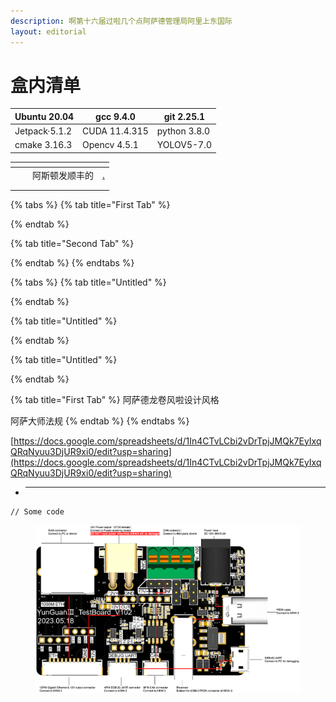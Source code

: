 ```yaml
---
description: 啊第十六届过啦几个点阿萨德管理局阿里上东国际
layout: editorial
---
```


# 盒内清单

| Ubuntu 20.04  | gcc 9.4.0     | git 2.25.1   |
| ------------- | ------------- | ------------ |
| Jetpack·5.1.2 | CUDA 11.4.315 | python 3.8.0 |
| cmake 3.16.3  | Opencv 4.5.1  | YOLOV5-7.0   |

<table data-view="cards"><thead><tr><th></th><th></th><th></th><th data-hidden data-card-target data-type="content-ref"></th></tr></thead><tbody><tr><td></td><td></td><td>阿斯顿发顺丰的</td><td><a href="./">.</a></td></tr><tr><td></td><td></td><td></td><td></td></tr><tr><td></td><td></td><td></td><td></td></tr></tbody></table>

{% tabs %}
{% tab title="First Tab" %}

{% endtab %}

{% tab title="Second Tab" %}

{% endtab %}
{% endtabs %}

{% tabs %}
{% tab title="Untitled" %}

{% endtab %}

{% tab title="Untitled" %}

{% endtab %}

{% tab title="Untitled" %}

{% endtab %}

{% tab title="First Tab" %}
阿萨德龙卷风啦设计风格

阿萨大师法规
{% endtab %}
{% endtabs %}

[https://docs.google.com/spreadsheets/d/1In4CTvLCbi2vDrTpjJMQk7EyIxqQRqNyuu3DjUR9xi0/edit?usp=sharing](https://docs.google.com/spreadsheets/d/1In4CTvLCbi2vDrTpjJMQk7EyIxqQRqNyuu3DjUR9xi0/edit?usp=sharing)

- ***

```
// Some code
```

<figure><img src=".gitbook/assets/云冠3硬件连接图-扩展板.png" alt=""><figcaption></figcaption></figure>
